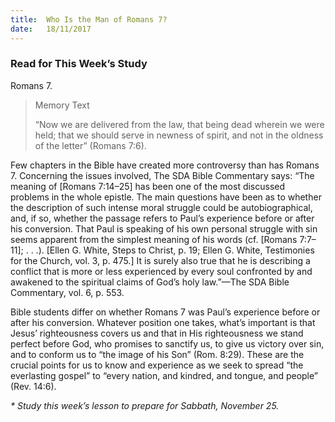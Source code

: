 ```yaml
---
title:  Who Is the Man of Romans 7?
date:   18/11/2017
---
```


### Read for This Week’s Study
Romans 7.

> <p>Memory Text</p>
> “Now we are delivered from the law, that being dead wherein we were held; that we should serve in newness of spirit, and not in the oldness of the letter” (Romans 7:6).

Few chapters in the Bible have created more controversy than has Romans 7. Concerning the issues involved, The SDA Bible Commentary says: “The meaning of [Romans 7:14–25] has been one of the most discussed problems in the whole epistle. The main questions have been as to whether the description of such intense moral struggle could be autobiographical, and, if so, whether the passage refers to Paul’s experience before or after his conversion. That Paul is speaking of his own personal struggle with sin seems apparent from the simplest meaning of his words (cf. [Romans 7:7–11]; . . .). [Ellen G. White, Steps to Christ, p. 19; Ellen G. White, Testimonies for the Church, vol. 3, p. 475.] It is surely also true that he is describing a conflict that is more or less experienced by every soul confronted by and awakened to the spiritual claims of God’s holy law.”—The SDA Bible Commentary, vol. 6, p. 553.

Bible students differ on whether Romans 7 was Paul’s experience before or after his conversion. Whatever position one takes, what’s important is that Jesus’ righteousness covers us and that in His righteousness we stand perfect before God, who promises to sanctify us, to give us victory over sin, and to conform us to “the image of his Son” (Rom. 8:29). These are the crucial points for us to know and experience as we seek to spread “the everlasting gospel” to “every nation, and kindred, and tongue, and people” (Rev. 14:6).

_* Study this week’s lesson to prepare for Sabbath, November 25._